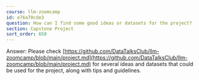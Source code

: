 ```yaml
---
course: llm-zoomcamp
id: e76a70cde3
question: How can I find some good ideas or datasets for the project?
section: Capstone Project
sort_order: 650
---
```


Answer: Please check [https://github.com/DataTalksClub/llm-zoomcamp/blob/main/project.md](https://github.com/DataTalksClub/llm-zoomcamp/blob/main/project.md) for several ideas and datasets that could be used for the project, along with tips and guidelines.

